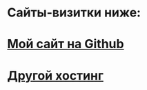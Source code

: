 # Сайты-визитки ниже: 
# <a href="https://exc1u7ive.github.io/" title="Github">Мой сайт на Github</a>
# <a href="https://exc1u7ive.ru" title="Github">Другой хостинг</a>
